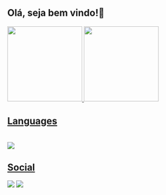 ## Olá, seja bem vindo!👋

<div>
  <a href="https://github.com/Reisdrj">
  <img height="170em" src="https://github-readme-stats.vercel.app/api?username=Reisdrj&count_private=true&show_icons=true&theme=github_dark"/>
  <img height="170em" src="https://github-readme-stats.vercel.app/api/top-langs/?username=Reisdrj&layout=compact&langs_count=16&theme=github_dark"/>
</div>
 
 ## Languages
 
<div style="display: in-line block"><br>
    <img align="center" src="https://img.shields.io/badge/C-00599C?style=for-the-badge&logo=c&logoColor=white">
</div>
  
## Social
  
<div>
  <a href="https://instagram.com/davi_dos_reis" target="_blank"><img src="https://img.shields.io/badge/@davi_dos_reis-E4405F?style=for-the-badge&logo=instagram&logoColor=white" target="_blank"></a> 
  <a href="https://twitter.com/Davi_Reis03" target="_blank"><img src="https://img.shields.io/badge/@Davi_Reis03-1DA1F2?style=for-the-badge&logo=twitter&logoColor=white" target ="_blank"><a/>
</div>
